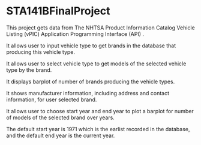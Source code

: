 # STA141BFinalProject

 This project gets data from The NHTSA Product Information Catalog Vehicle Listing (vPIC) Application Programming Interface (API) . 

 It allows user to input vehicle type to get brands in the database that producing this vehicle type.

 It allows user to select vehicle type to get models of the selected vehicle type by the brand.

 It displays barplot of number of brands producing the vehicle types.

 It shows manufacturer information, including address and contact information, for user selected brand.

 It allows user to choose start year and end year to plot a barplot for number of models of the selected brand over years.

 The default start year is 1971 which is the earlist recorded in the database, and the default end year is the current year. 

